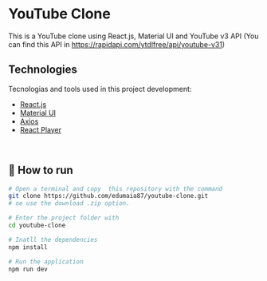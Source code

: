 # YouTube Clone

This is a YouTube clone using React.js, Material UI and YouTube v3 API (You can find this API in https://rapidapi.com/ytdlfree/api/youtube-v31)

## Technologies

Tecnologias and tools used in this project development:

- [React.js](https://reactjs.org/)
- [Material UI](https://mui.com/)
- [Axios](https://github.com/axios/axios)
- [React Player](https://github.com/cookpete/react-player)

<br>

## 🚀 How to run 

```bash
# Open a terminal and copy  this repository with the command 
git clone https://github.com/edumaia87/youtube-clone.git
# oe use the download .zip option.

# Enter the project folder with
cd youtube-clone

# Inatll the dependencies
npm install

# Run the application
npm run dev
